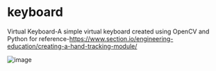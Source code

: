 # keyboard

Virtual Keyboard-A simple virtual keyboard created using OpenCV and Python
for reference-https://www.section.io/engineering-education/creating-a-hand-tracking-module/


![image](https://github.com/tanvideshmukh29/keyboard/assets/70129990/400be793-e504-480a-b450-475a18f3f411)
